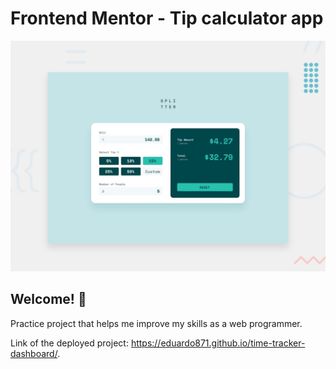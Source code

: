 # Frontend Mentor - Tip calculator app

![Design preview for the Tip calculator app coding challenge](./design/desktop-preview.jpg)

## Welcome! 👋

Practice project that helps me improve my skills as a web programmer.

Link of the deployed project: https://eduardo871.github.io/time-tracker-dashboard/.
